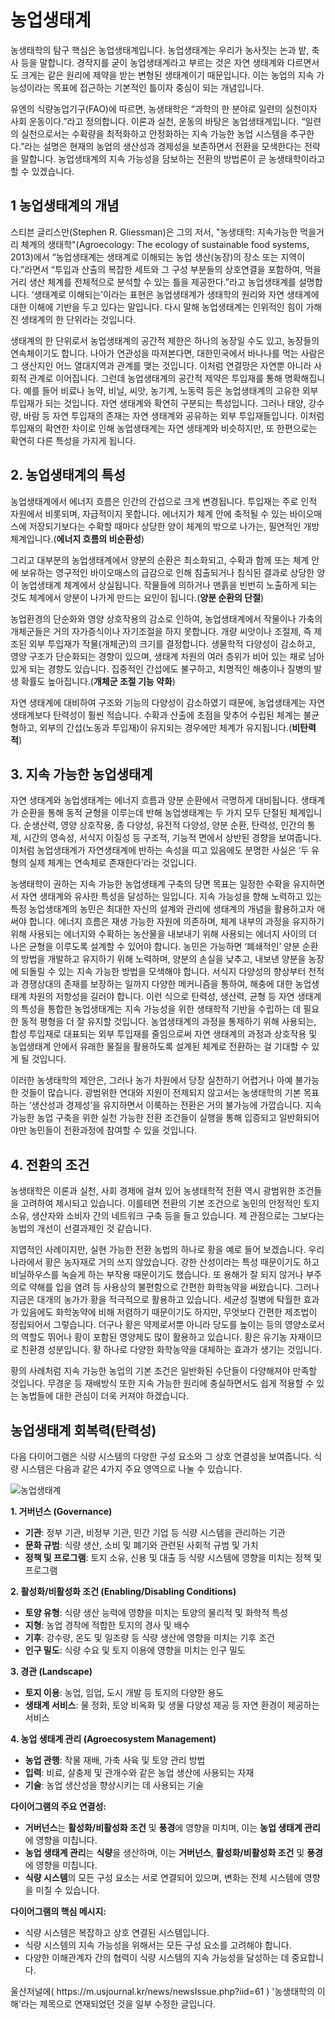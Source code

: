 # 농업생태계

 농생태학의 탐구 핵심은 농업생태계입니다. 농업생태계는 우리가 농사짓는 논과 밭, 축사 등을 말합니다. 경작지를 굳이 농업생태계라고 부르는 것은 자연 생태계와 다르면서도 크게는 같은 원리에 제약을 받는 변형된 생태계이기 때문입니다. 이는 농업의 지속 가능성이라는 목표에 접근하는 기본적인 틀이자 중심이 되는 개념입니다.

 유엔의 식량농업기구(FAO)에 따르면, 농생태학은 “과학의 한 분야로 일련의 실천이자 사회 운동이다.”라고 정의합니다. 이론과 실천, 운동의 바탕은 농업생태계입니다. “일련의 실천으로서는 수확량을 최적화하고 안정화하는 지속 가능한 농업 시스템을 추구한다.”라는 설명은 현재의 농업의 생산성과 경제성을 보존하면서 전환을 모색한다는 전략을 말합니다. 농업생태계의 지속 가능성을 담보하는 전환의 방법론이 곧 농생태학이라고 할 수 있겠습니다.  

## 1 농업생태계의 개념

 스티븐 글리스만(Stephen R. Gliessman)은 그의 저서, "농생태학: 지속가능한 먹을거리 체계의 생태학"(Agroecology: The ecology of sustainable food systems, 2013)에서 “농업생태계는 생태계로 이해되는 농업 생산(농장)의 장소 또는 지역이다.”라면서 “투입과 산출의 복잡한 세트와 그 구성 부분들의 상호연결을 포함하여, 먹을거리 생산 체계를 전체적으로 분석할 수 있는 틀을 제공한다.”라고 농업생태계를 설명합니다. ‘생태계로 이해되는’이라는 표현은 농업생태계가 생태학의 원리와 자연 생태계에 대한 이해에 기반을 두고 있다는 말입니다. 다시 말해 농업생태계는 인위적인 힘이 가해진 생태계의 한 단위라는 것입니다.

 생태계의 한 단위로서 농업생태계의 공간적 제한은 하나의 농장일 수도 있고, 농장들의 연속체이기도 합니다. 나아가 연관성을 따져본다면, 대한민국에서 바나나를 먹는 사람은 그 생산지인 어느 열대지역과 관계를 맺는 것입니다. 이처럼 연결망은 자연뿐 아니라 사회적 관계로 이어집니다. 그런데 농업생태계의 공간적 제약은 투입재를 통해 명확해집니다. 예를 들어 비료나 농약, 비닐, 씨앗, 농기계, 노동력 등은 농업생태계의 고유한 외부 투입재가 되는 것입니다. 자연 생태계와 확연히 구분되는 특성입니다. 그러나 태양, 강수량, 바람 등 자연 투입재의 존재는 자연 생태계와 공유하는 외부 투입재들입니다. 이처럼 투입재의 확연한 차이로 인해 농업생태계는 자연 생태계와 비슷하지만, 또 한편으로는 확연히 다른 특성을 가지게 됩니다.


## 2. 농업생태계의 특성

 농업생태계에서 에너지 흐름은 인간의 간섭으로 크게 변경됩니다. 투입재는 주로 인적 자원에서 비롯되며, 자급적이지 못합니다. 에너지가 체계 안에 축적될 수 있는 바이오매스에 저장되기보다는 수확할 때마다 상당한 양이 체계의 밖으로 나가는, 필연적인 개방 체계입니다.(__에너지 흐름의 비순환성__) 

그리고 대부분의 농업생태계에서 양분의 순환은 최소화되고, 수확과 함께 또는 체계 안에 보유하는 영구적인 바이오매스의 급감으로 인해 침출되거나 침식된 결과로 상당한 양이 농업생태계 체계에서 상실됩니다. 작물들에 의하거나 맨흙을 빈번히 노출하게 되는 것도 체계에서 양분이 나가게 만드는 요인이 됩니다.(__양분 순환의 단절__)  

 농업환경의 단순화와 영양 상호작용의 감소로 인하여, 농업생태계에서 작물이나 가축의 개체군들은 거의 자가증식이나 자기조절을 하지 못합니다. 개량 씨앗이나 조절제, 즉 제조된 외부 투입재가 작물(개체군)의 크기를 결정합니다. 생물학적 다양성이 감소하고, 영양 구조가 단순화되는 경향이 있으며, 생태계 차원의 여러 층위가 비어 있는 채로 남아 있게 되는 경향도 있습니다. 집중적인 간섭에도 불구하고, 치명적인 해충이나 질병의 발생 확률도 높아집니다.(__개체군 조절 기능 약화__)

 자연 생태계에 대비하여 구조와 기능의 다양성이 감소하였기 때문에, 농업생태계는 자연 생태계보다 탄력성이 훨씬 적습니다. 수확과 산출에 초점을 맞추어 수립된 체계는 불균형하고, 외부의 간섭(노동과 투입재)이 유지되는 경우에만 체계가 유지됩니다.(__비탄력적__)

## 3. 지속 가능한 농업생태계

 자연 생태계와 농업생태계는 에너지 흐름과 양분 순환에서 극명하게 대비됩니다. 생태계가 순환을 통해 동적 균형을 이루는데 반해 농업생태계는 두 가지 모두 단절된 체계입니다. 순생산력, 영양 상호작용, 종 다양성, 유전적 다양성, 양분 순환, 탄력성, 인간의 통제, 시간의 영속성, 서식지 이질성 등 구조적, 기능적 면에서 상반된 경향을 보여줍니다. 이처럼 농업생태계가 자연생태계에 반하는 속성을 띠고 있음에도 분명한 사실은 ‘두 유형의 실제 체계는 연속체로 존재한다’라는 것입니다.

 농생태학이 권하는 지속 가능한 농업생태계 구축의 당면 목표는 일정한 수확을 유지하면서 자연 생태계와 유사한 특성을 달성하는 일입니다. 지속 가능성을 향해 노력하고 있는 특정 농업생태계의 농민은 최대한 자신의 설계와 관리에 생태계의 개념을 활용하고자 애써야 합니다. 에너지 흐름은 재생 가능한 자원에 의존하며, 체계 내부의 과정을 유지하기 위해 사용되는 에너지와 수확하는 농산물을 내보내기 위해 사용되는 에너지 사이의 더 나은 균형을 이루도록 설계할 수 있어야 합니다. 농민은 가능하면 ‘폐쇄적인’ 양분 순환의 방법을 개발하고 유지하기 위해 노력하며, 양분의 손실을 낮추고, 내보낸 양분을 농장에 되돌릴 수 있는 지속 가능한 방법을 모색해야 합니다. 서식지 다양성의 향상부터 천적과 경쟁상대의 존재를 보장하는 일까지 다양한 메커니즘을 통하여, 해충에 대한 농업생태계 차원의 저항성을 길러야 합니다. 이런 식으로 탄력성, 생산력, 균형 등 자연 생태계의 특성을 통합한 농업생태계는 지속 가능성을 위한 생태학적 기반을 수립하는 데 필요한 동적 평형을 더 잘 유지할 것입니다. 농업생태계의 과정을 통제하기 위해 사용되는, 합성 투입재로 대표되는 외부 투입재를 줄임으로써 자연 생태계의 과정과 상호작용 및 농업생태계 안에서 유래한 물질을 활용하도록 설계된 체계로 전환하는 걸 기대할 수 있게 될 것입니다.

 이러한 농생태학의 제안은, 그러나 농가 차원에서 당장 실천하기 어렵거나 아예 불가능한 것들이 많습니다. 광범위한 연대와 지원이 전제되지 않고서는 농생태학의 기본 목표하는 ‘생산성과 경제성’을 유지하면서 이룩하는 전환은 거의 불가능에 가깝습니다. 지속 가능한 농업 구축을 위한 실천 가능한 전환 조건들이 실행을 통해 입증되고 일반화되어야만 농민들이 전환과정에 참여할 수 있을 것입니다.

## 4. 전환의 조건

 농생태학은 이론과 실천, 사회 경제에 걸쳐 있어 농생태학적 전환 역시 광범위한 조건들을 고려하여 제시되고 있습니다. 이를테면 전환의 기본 조건으로 농민의 안정적인 토지 소유, 생산자와 소비자 간의 네트워크 구축 등을 들고 있습니다. 제 관점으로는 그보다는 농법의 개선이 선결과제인 것 같습니다.

 지엽적인 사례이지만, 실현 가능한 전환 농법의 하나로 황을 예로 들어 보겠습니다. 우리나라에서 황은 농자재로 거의 쓰지 않았습니다. 강한 산성이라는 특성 때문이기도 하고 비닐하우스를 녹슬게 하는 부작용 때문이기도 했습니다. 또 용해가 잘 되지 않거나 부주의로 약해를 입을 염려 등 사용상의 불편함으로 간편한 화학농약을 써왔습니다. 그러나 지금은 대개의 농가가 황을 적극적으로 활용하고 있습니다. 세균성 질병에 탁월한 효과가 있음에도 화학농약에 비해 저렴하기 때문이기도 하지만, 무엇보다 간편한 제조법이 정립되어서 그렇습니다. 더구나 황은 약제로서뿐 아니라 당도를 높이는 등의 영양소로서의 역할도 뛰어나 황이 포함된 영양제도 많이 활용하고 있습니다. 황은 유기농 자재이므로 친환경 성분입니다. 황 하나로 다양한 화학농약을 대체하는 효과가 생기는 것입니다.

 황의 사례처럼 지속 가능한 농업의 기본 조건은 일반화된 수단들이 다양해져야 만족할 것입니다. 무경운 등 재배방식 또한 지속 가능한 원리에 충실하면서도 쉽게 적용할 수 있는 농법들에 대한 관심이 더욱 커져야 하겠습니다.

 <div class="border-solid border-2 border-sky-500 p-2"> 

## 농업생태계 회복력(탄력성)

다음 다이어그램은 식량 시스템의 다양한 구성 요소와 그 상호 연결성을 보여줍니다. 식량 시스템은 다음과 같은 4가지 주요 영역으로 나눌 수 있습니다.

![농업생태계](https://i.ibb.co/xjFsfXP/Upscale-Image-5-20240211.png)

**1. 거버넌스 (Governance)**

* **기관**: 정부 기관, 비정부 기관, 민간 기업 등 식량 시스템을 관리하는 기관
* **문화 규범**: 식량 생산, 소비 및 폐기와 관련된 사회적 규범 및 가치
* **정책 및 프로그램**: 토지 소유, 신용 및 대출 등 식량 시스템에 영향을 미치는 정책 및 프로그램

**2. 활성화/비활성화 조건 (Enabling/Disabling Conditions)**

* **토양 유형**: 식량 생산 능력에 영향을 미치는 토양의 물리적 및 화학적 특성
* **지형**: 농업 경작에 적합한 토지의 경사 및 배수
* **기후**: 강수량, 온도 및 일조량 등 식량 생산에 영향을 미치는 기후 조건
* **인구 밀도**: 식량 수요 및 토지 이용에 영향을 미치는 인구 밀도

**3. 경관 (Landscape)**

* **토지 이용**: 농업, 임업, 도시 개발 등 토지의 다양한 용도
* **생태계 서비스**: 물 정화, 토양 비옥화 및 생물 다양성 제공 등 자연 환경이 제공하는 서비스

**4. 농업 생태계 관리 (Agroecosystem Management)**

* **농업 관행**: 작물 재배, 가축 사육 및 토양 관리 방법
* **입력**: 비료, 살충제 및 관개수와 같은 농업 생산에 사용되는 자재
* **기술**: 농업 생산성을 향상시키는 데 사용되는 기술

**다이어그램의 주요 연결성:**

* **거버넌스**는 **활성화/비활성화 조건** 및 **풍경**에 영향을 미치며, 이는 **농업 생태계 관리**에 영향을 미칩니다.
* **농업 생태계 관리**는 **식량**을 생산하며, 이는 **거버넌스**, **활성화/비활성화 조건** 및 **풍경**에 영향을 미칩니다.
* **식량 시스템**의 모든 구성 요소는 서로 연결되어 있으며, 변화는 전체 시스템에 영향을 미칠 수 있습니다.

**다이어그램의 핵심 메시지:**

* 식량 시스템은 복잡하고 상호 연결된 시스템입니다.
* 식량 시스템의 지속 가능성을 위해서는 모든 구성 요소를 고려해야 합니다.
* 다양한 이해관계자 간의 협력이 식량 시스템의 지속 가능성을 달성하는 데 중요합니다.

</div>

<Callout>
울산저널에( https://m.usjournal.kr/news/newsIssue.php?iid=61 ) '농생태학의 이해'라는 제목으로 연재되었던 것을 일부 수정한 글입니다.
</Callout>
